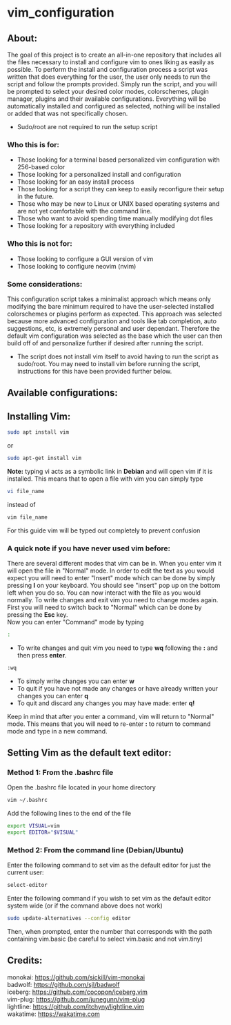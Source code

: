 # vim_configuration
## About:  
The goal of this project is to create an all-in-one repository that includes all the files necessary to install and configure vim to ones liking as easily as possible. To perform the install and configuration process a script was written that does everything for the user, the user only needs to run the script and follow the prompts provided. Simply run the script, and you will be prompted to select your desired color modes, colorschemes, plugin manager, plugins and their available configurations. Everything will be automatically installed and configured as selected, nothing will be installed or added that was not specifically chosen.  
- Sudo/root are not required to run the setup script
### Who this is for:  
- Those looking for a terminal based personalized vim configuration with 256-based color
- Those looking for a personalized install and configuration
- Those looking for an easy install process
- Those looking for a script they can keep to easily reconfigure their setup in the future.
- Those who may be new to Linux or UNIX based operating systems and are not yet comfortable with the command line. 
- Those who want to avoid spending time manually modifying dot files
- Those looking for a repository with everything included
### Who this is not for:
- Those looking to configure a GUI version of vim
- Those looking to configure neovim (nvim)
### Some considerations:
This configuration script takes a minimalist approach which means only modifying the bare minimum required to have the user-selected installed colorschemes or plugins perform as expected. This approach was selected because more advanced configuration and tools like tab completion, auto suggestions, etc, is extremely personal and user dependant. Therefore the default vim configuration was selected as the base which the user can then build off of and personalize further if desired after running the script.  
- The script does not install vim itself to avoid having to run the script as sudo/root. You may need to install vim before running the script, instructions for this have been provided further below.  

## Available configurations:


## Installing Vim:
```Bash
sudo apt install vim
```
or
```Bash
sudo apt-get install vim
```
**Note:** typing vi acts as a symbolic link in **Debian** and will open vim if it is installed. This means that to open a file with vim you can simply type 
```Bash
vi file_name
```
instead of
```Bash
vim file_name
```
For this guide vim will be typed out completely to prevent confusion  
  
### **A quick note if you have never used vim before:**  
There are several different modes that vim can be in. When you enter vim it will open the file in "Normal" mode. In order to edit the text as you would expect you will need to enter "Insert" mode which can be done by simply pressing **I** on your keyboard. You should see "insert" pop up on the bottom left when you do so. You can now interact with the file as you would normally. To write changes and exit vim you need to change modes again. First you will need to switch back to "Normal" which can be done by pressing the **Esc** key.   
Now you can enter "Command" mode by typing
```bash
:
```
- To write changes and quit vim you need to type **wq** following the **:** and then press **enter**.  
```bash
:wq
```
- To simply write changes you can enter **w**   
- To quit if you have not made any changes or have already written your changes you can enter **q**  
- To quit and discard any changes you may have made: enter **q!**      
  
Keep in mind that after you enter a command, vim will return to "Normal" mode. This means that you will need to re-enter **:** to return to command mode and type in a new command.  
## Setting Vim as the default text editor:
### Method 1: From the .bashrc file
Open the .bashrc file located in your home directory
```bash
vim ~/.bashrc 
```
Add the following lines to the end of the file
```bash
export VISUAL=vim
export EDITOR="$VISUAL"
```
### Method 2: From the command line (Debian/Ubuntu)
Enter the following command to set vim as the default editor for just the current user:  
```bash
select-editor
```
    
Enter the following command if you wish to set vim as the default editor system wide (or if the command above does not work)
```bash
sudo update-alternatives --config editor
```
Then, when prompted, enter the number that corresponds with the path containing vim.basic (be careful to select vim.basic and not vim.tiny)  


## Credits:    
monokai: https://github.com/sickill/vim-monokai  
badwolf: https://github.com/sjl/badwolf  
iceberg: https://github.com/cocopon/iceberg.vim  
vim-plug: https://github.com/junegunn/vim-plug  
lightline: https://github.com/itchyny/lightline.vim  
wakatime: https://wakatime.com
